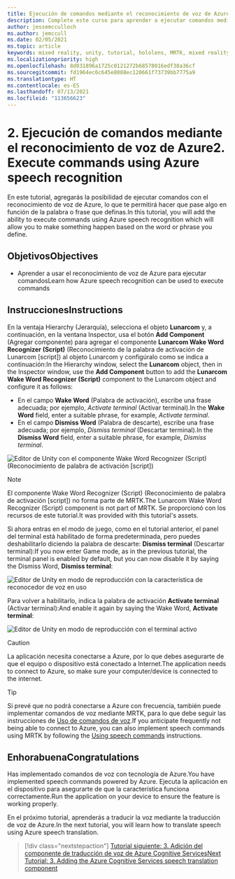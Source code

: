 ```yaml
---
title: Ejecución de comandos mediante el reconocimiento de voz de Azure
description: Complete este curso para aprender a ejecutar comandos mediante el reconocimiento de voz de Azure en aplicaciones de realidad mixta.
author: jessemcculloch
ms.author: jemccull
ms.date: 02/05/2021
ms.topic: article
keywords: mixed reality, unity, tutorial, hololens, MRTK, mixed reality toolkit, UWP, Azure spatial anchors, speech recognition, Windows 10
ms.localizationpriority: high
ms.openlocfilehash: 8d031896a1725c0121272b68578016edf38a36cf
ms.sourcegitcommit: fd1964ec6c645e8088ec120661f73739bb7775a9
ms.translationtype: HT
ms.contentlocale: es-ES
ms.lasthandoff: 07/13/2021
ms.locfileid: "113656623"
---
```

# <a name="2-execute-commands-using-azure-speech-recognition"></a><span data-ttu-id="ccca5-104">2. Ejecución de comandos mediante el reconocimiento de voz de Azure</span><span class="sxs-lookup"><span data-stu-id="ccca5-104">2. Execute commands using Azure speech recognition</span></span>

<span data-ttu-id="ccca5-105">En este tutorial, agregarás la posibilidad de ejecutar comandos con el reconocimiento de voz de Azure, lo que te permitirá hacer que pase algo en función de la palabra o frase que definas.</span><span class="sxs-lookup"><span data-stu-id="ccca5-105">In this tutorial, you will add the ability to execute commands using Azure speech recognition which will allow you to make something happen based on the word or phrase you define.</span></span>

## <a name="objectives"></a><span data-ttu-id="ccca5-106">Objetivos</span><span class="sxs-lookup"><span data-stu-id="ccca5-106">Objectives</span></span>

* <span data-ttu-id="ccca5-107">Aprender a usar el reconocimiento de voz de Azure para ejecutar comandos</span><span class="sxs-lookup"><span data-stu-id="ccca5-107">Learn how Azure speech recognition can be used to execute commands</span></span>

## <a name="instructions"></a><span data-ttu-id="ccca5-108">Instrucciones</span><span class="sxs-lookup"><span data-stu-id="ccca5-108">Instructions</span></span>

<span data-ttu-id="ccca5-109">En la ventaja Hierarchy (Jerarquía), selecciona el objeto **Lunarcom** y, a continuación, en la ventana Inspector, usa el botón **Add Component** (Agregar componente) para agregar el componente **Lunarcom Wake Word Recognizer (Script)** (Reconocimiento de la palabra de activación de Lunarcom [script]) al objeto Lunarcom y configúralo como se indica a continuación:</span><span class="sxs-lookup"><span data-stu-id="ccca5-109">In the Hierarchy window, select the **Lunarcom** object, then in the Inspector window, use the **Add Component** button to add the **Lunarcom Wake Word Recognizer (Script)** component to the Lunarcom object and configure it as follows:</span></span>

* <span data-ttu-id="ccca5-110">En el campo **Wake Word** (Palabra de activación), escribe una frase adecuada; por ejemplo, _Activate terminal_ (Activar terminal).</span><span class="sxs-lookup"><span data-stu-id="ccca5-110">In the **Wake Word** field, enter a suitable phrase, for example, _Activate terminal_.</span></span>
* <span data-ttu-id="ccca5-111">En el campo **Dismiss Word** (Palabra de descarte), escribe una frase adecuada; por ejemplo, _Dismiss terminal_ (Descartar terminal).</span><span class="sxs-lookup"><span data-stu-id="ccca5-111">In the **Dismiss Word** field, enter a suitable phrase, for example, _Dismiss terminal_.</span></span>

![Editor de Unity con el componente Wake Word Recognizer (Script) (Reconocimiento de palabra de activación [script])](images/mrlearning-speech/tutorial2-section1-step1-1.png)

> [!NOTE]
> <span data-ttu-id="ccca5-113">El componente Wake Word Recognizer (Script) (Reconocimiento de palabra de activación [script]) no forma parte de MRTK.</span><span class="sxs-lookup"><span data-stu-id="ccca5-113">The Lunarcom Wake Word Recognizer (Script) component is not part of MRTK.</span></span> <span data-ttu-id="ccca5-114">Se proporcionó con los recursos de este tutorial.</span><span class="sxs-lookup"><span data-stu-id="ccca5-114">It was provided with this tutorial's assets.</span></span>

<span data-ttu-id="ccca5-115">Si ahora entras en el modo de juego, como en el tutorial anterior, el panel del terminal está habilitado de forma predeterminada, pero puedes deshabilitarlo diciendo la palabra de descarte: **Dismiss terminal** (Descartar terminal):</span><span class="sxs-lookup"><span data-stu-id="ccca5-115">If you now enter Game mode, as in the previous tutorial, the terminal panel is enabled by default, but you can now disable it by saying the Dismiss Word, **Dismiss terminal**:</span></span>

![Editor de Unity en modo de reproducción con la característica de reconocedor de voz en uso](images/mrlearning-speech/tutorial2-section1-step1-2.png)

<span data-ttu-id="ccca5-117">Para volver a habilitarlo, indica la palabra de activación **Activate terminal** (Activar terminal):</span><span class="sxs-lookup"><span data-stu-id="ccca5-117">And enable it again by saying the Wake Word, **Activate terminal**:</span></span>

![Editor de Unity en modo de reproducción con el terminal activo](images/mrlearning-speech/tutorial2-section1-step1-3.png)

> [!CAUTION]
> <span data-ttu-id="ccca5-119">La aplicación necesita conectarse a Azure, por lo que debes asegurarte de que el equipo o dispositivo está conectado a Internet.</span><span class="sxs-lookup"><span data-stu-id="ccca5-119">The application needs to connect to Azure, so make sure your computer/device is connected to the internet.</span></span>

> [!TIP]
> <span data-ttu-id="ccca5-120">Si prevé que no podrá conectarse a Azure con frecuencia, también puede implementar comandos de voz mediante MRTK, para lo que debe seguir las instrucciones de [Uso de comandos de voz](mr-learning-base-09.md).</span><span class="sxs-lookup"><span data-stu-id="ccca5-120">If you anticipate frequently not being able to connect to Azure, you can also implement speech commands using MRTK by following the [Using speech commands](mr-learning-base-09.md) instructions.</span></span>

## <a name="congratulations"></a><span data-ttu-id="ccca5-121">Enhorabuena</span><span class="sxs-lookup"><span data-stu-id="ccca5-121">Congratulations</span></span>

<span data-ttu-id="ccca5-122">Has implementado comandos de voz con tecnología de Azure.</span><span class="sxs-lookup"><span data-stu-id="ccca5-122">You have implemented speech commands powered by Azure.</span></span> <span data-ttu-id="ccca5-123">Ejecuta la aplicación en el dispositivo para asegurarte de que la característica funciona correctamente.</span><span class="sxs-lookup"><span data-stu-id="ccca5-123">Run the application on your device to ensure the feature is working properly.</span></span>

<span data-ttu-id="ccca5-124">En el próximo tutorial, aprenderás a traducir la voz mediante la traducción de voz de Azure.</span><span class="sxs-lookup"><span data-stu-id="ccca5-124">In the next tutorial, you will learn how to translate speech using Azure speech translation.</span></span>

> [!div class="nextstepaction"]
> [<span data-ttu-id="ccca5-125">Tutorial siguiente: 3. Adición del componente de traducción de voz de Azure Cognitive Services</span><span class="sxs-lookup"><span data-stu-id="ccca5-125">Next Tutorial: 3. Adding the Azure Cognitive Services speech translation component</span></span>](mrlearning-speechSDK-ch3.md)

